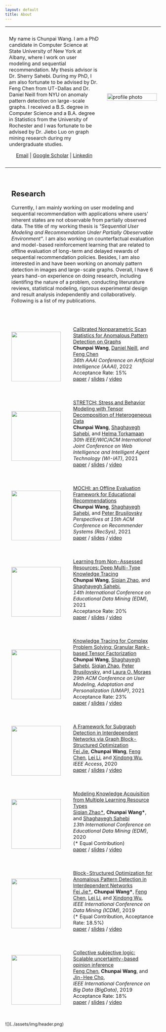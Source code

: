 ```yaml
---
layout: default
title: About
---
```


<div class="about">
    <table>
        <tbody>
            <tr style="padding:0px">
            <td style="padding:2.5%;width:63%;vertical-align:middle">
                <p>My name is Chunpai Wang. I am a PhD candidate in Computer Science at State University of New York at Albany, where I work on user modeling and sequential recommendation. My thesis advisor is Dr. Sherry Sahebi. During my PhD, I am also fortunate to be advised by Dr. Feng Chen from UT-Dallas and Dr. Daniel Neill from NYU on anomaly pattern detection on large-scale graphs. I received a B.S. degree in Computer Science and a B.A. degree in Statistics from the University of Rochester and I was fortunate to be advised by Dr. Jiebo Luo on graph mining research during my undergraduate studies.</p>
                <p style="text-align:center">
                <a href="mailto:chunpaiwang@gmail.com">Email</a>  |
                <a href="https://scholar.google.com/citations?user=CYW5008AAAAJ&hl=en&oi=ao">Google Scholar</a> |
                <a href="https://www.linkedin.com/in/chunpai-wang-70975477/">Linkedin</a> 
                </p>
            </td>
            <td style="padding:2.5%;width:40%;max-width:40%">
                <a href="../assets/img/profile.jpeg"><img style="width:100%;max-width:100%" alt="profile photo" src="../assets/img/profile-circle.png" class="hoverZoomLink"></a>
                <!-- <img src="../assets/img/profile-circle.png" width="200" height="200" />  -->
            </td>
            </tr>
        </tbody>
    </table>
    <table style="width:100%;border:0px;border-spacing:0px;border-collapse:separate;margin-right:auto;margin-left:auto;"><tbody>
            <tr>
            <td style="padding:20px;width:100%;vertical-align:middle">
              <h2>Research</h2>
              <p>
                Currently, I am mainly working on user modeling and sequential recommendation with applications where users' inherent states are not observable from partially observed data.
                The title of my working thesis is <em>"Sequential User Modeling and Recommendation Under Partially Obeservable Environment"</em>. 
                I am also working on counterfactual evaluation and model-based reinforcement learning that are related to offline evaluation of long-term and delayed rewards of sequential recommendation policies.
                Besides, I am also interested in and have been working on anomaly pattern detection in images and large-scale graphs. 
                Overall, I have 6 years hand-on experience on doing research, including identifing the nature of a problem, conducting literurature reviews, statistical modeling, rigorous experimental design and result analysis independently and collaboratively. 
                Following is a list of my publications.
              </p>
            </td>
          </tr>
        </tbody>
    </table>
    <table style="width:100%;border:0px;border-spacing:0px;border-collapse:separate;margin-right:auto;margin-left:auto;">
        <tbody>
            <tr>
                <td style="padding:20px;width:25%;vertical-align:middle">
                    <div class="one">
                    <img src='../assets/paper/cnss.png' width="160">
                    </div>
                </td>
                <td style="padding:20px;width:75%;vertical-align:middle">
                    <a href="">
                    <papertitle>Calibrated Nonparametric Scan Statistics for Anomalous Pattern Detection on Graphs</papertitle>
                    </a>
                    <br>
                    <strong>Chunpai Wang</strong>,
                    <a href="https://cs.nyu.edu/~neill/">Daniel Neill</a>, and
                    <a href="https://personal.utdallas.edu/~fxc190007/">Feng Chen</a>
                    <br>
                                <em>36th AAAI Conference on Artificial Intelligence (AAAI)</em>, 2022 
                    <br>
                    Acceptance Rate: 15%
                    <br>
                    <a href="">paper</a>
                    /
                    <a href="">slides</a>
                    /
                    <a href="">video</a>
                    <p></p>
                    <p></p>
                </td>
            </tr> 
            <tr>
                <td style="padding:20px;width:25%;vertical-align:middle">
                    <div class="one">
                    <img src='../assets/paper/stretch.jpg' width="160">
                    </div>
                </td>
                <td style="padding:20px;width:75%;vertical-align:middle">
                    <a href="">
                    <papertitle>STRETCH: Stress and Behavior Modeling with Tensor Decomposition of Heterogeneous Data</papertitle>
                    </a>
                    <br>
                    <strong>Chunpai Wang</strong>,
                    <a href="">Shaghayegh Sahebi</a>, and
                    <a href="">Helma Torkamaan</a>
                    <br>
                                <em>30th IEEE/WIC/ACM International Joint Conference on Web Intelligence and Intelligent Agent Technology (WI-IAT)</em>, 2021
                    <br>
                    <a href="">paper</a>
                    /
                    <a href="">slides</a>
                    /
                    <a href="">video</a>
                    <p></p>
                    <p></p>
                </td>
            </tr> 
            <tr>
                <td style="padding:20px;width:25%;vertical-align:middle">
                    <div class="one">
                    <img src='../assets/paper/mochi.png' width="160">
                    </div>
                </td>
                <td style="padding:20px;width:75%;vertical-align:middle">
                    <a href="">
                    <papertitle>MOCHI: an Offline Evaluation Framework for Educational Recommendations</papertitle>
                    </a>
                    <br>
                    <strong>Chunpai Wang</strong>,
                    <a href="">Shaghayegh Sahebi</a>, and
                    <a href="">Peter Brusilovsky</a>
                    <br>
                                <em>Perspectives at 15th ACM Conference on Recommender Systems (RecSys)</em>, 2021
                    <br>
                    <a href="">paper</a>
                    /
                    <a href="">slides</a>
                    /
                    <a href="">video</a>
                    <p></p>
                    <p></p>
                </td>
            </tr> 
            <tr>
                <td style="padding:20px;width:25%;vertical-align:middle">
                    <div class="one">
                    <img src='../assets/paper/dmkt.png' width="160">
                    </div>
                </td>
                <td style="padding:20px;width:75%;vertical-align:middle">
                    <a href="">
                    <papertitle>Learning from Non-Assessed Resources: Deep Multi-Type Knowledge Tracing</papertitle>
                    </a>
                    <br>
                    <strong>Chunpai Wang</strong>,
                    <a href="">Siqian Zhao</a>, and
                    <a href="">Shaghayegh Sahebi</a>,
                    <br>
                                <em>14th International Conference on Educational Data Mining (EDM)</em>, 2021
                    <br>
                    Acceptance Rate: 20%
                    <br>
                    <a href="">paper</a>
                    /
                    <a href="">slides</a>
                    /
                    <a href="">video</a>
                    <p></p>
                    <p></p>
                </td>
            </tr> 
            <tr>
                <td style="padding:20px;width:25%;vertical-align:middle">
                    <div class="one">
                    <img src='../assets/paper/grate.png' width="160">
                    </div>
                </td>
                <td style="padding:20px;width:75%;vertical-align:middle">
                    <a href="">
                    <papertitle>Knowledge Tracing for Complex Problem Solving: Granular Rank-based Tensor Factorization</papertitle>
                    </a>
                    <br>
                    <strong>Chunpai Wang</strong>,
                    <a href="">Shaghayegh Sahebi</a>,
                    <a href="">Siqian Zhao</a>,
                    <a href="">Peter Brusilovsky</a>, and
                    <a href="">Laura O. Moraes</a>
                    <br>
                                <em>29th ACM Conference on User Modeling, Adaptation and Personalization (UMAP)</em>, 2021
                    <br>
                    Acceptance Rate: 23%
                    <br>
                    <a href="">paper</a>
                    /
                    <a href="">slides</a>
                    /
                    <a href="">video</a>
                    <p></p>
                    <p></p>
                </td>
            </tr>  
            <tr>
                <td style="padding:20px;width:25%;vertical-align:middle">
                    <div class="one">
                    <img src='../assets/paper/gb-ghtp.png' width="160">
                    </div>
                </td>
                <td style="padding:20px;width:75%;vertical-align:middle">
                    <a href="">
                    <papertitle>A Framework for Subgraph Detection in Interdependent Networks via Graph Block-Structured Optimization</papertitle>
                    </a>
                    <br>
                    <a href="">Fei Jie</a>,
                    <strong>Chunpai Wang</strong>,
                    <a href="">Feng Chen</a>,
                    <a href="">Lei Li</a>, and
                    <a href="">Xindong Wu</a>,
                    <br>
                                <em>IEEE Access</em>, 2020
                    <br>
                    <a href="">paper</a>
                    /
                    <a href="">slides</a>
                    /
                    <a href="">video</a>
                    <p></p>
                    <p></p>
                </td>
            </tr> 
            <tr>
                <td style="padding:20px;width:25%;vertical-align:middle">
                    <div class="one">
                    <img src='../assets/paper/mvkm.png' width="160">
                    </div>
                </td>
                <td style="padding:20px;width:75%;vertical-align:middle">
                    <a href="">
                    <papertitle>Modeling Knowledge Acquisition from Multiple Learning Resource Types</papertitle>
                    </a>
                    <br>
                    <a href="">Siqian Zhao*</a>,
                    <strong>Chunpai Wang*</strong>, and
                    <a href="">Shaghayegh Sahebi</a>
                    <br>
                                <em>13th International Conference on Educational Data Mining (EDM)</em>, 2020
                    <br>
                    (* Equal Contribution)
                    <br>
                    <a href="">paper</a>
                    /
                    <a href="">slides</a>
                    /
                    <a href="">video</a>
                    <p></p>
                    <p></p>
                </td>
            </tr> 
            <tr>
                <td style="padding:20px;width:25%;vertical-align:middle">
                    <div class="one">
                    <img src='../assets/paper/gbgp.png' width="160">
                    </div>
                </td>
                <td style="padding:20px;width:75%;vertical-align:middle">
                    <a href="">
                    <papertitle>Block-Structured Optimization for Anomalous Pattern Detection in Interdependent Networks</papertitle>
                    </a>
                    <br>
                    <a href="">Fei Jie*</a>,
                    <strong>Chunpai Wang*</strong>,
                    <a href="">Feng Chen</a>,
                    <a href="">Lei Li</a>, and
                    <a href="">Xindong Wu</a>,
                    <br>
                                <em>IEEE International Conference on Data Mining (ICDM)</em>, 2019
                    <br>
                    (* Equal Contribution, Acceptance Rate: 18.5%)
                    <br>
                    <a href="">paper</a>
                    /
                    <a href="">slides</a>
                    /
                    <a href="">video</a>
                    <p></p>
                    <p></p>
                </td>
            </tr> 
            <tr>
                <td style="padding:20px;width:25%;vertical-align:middle">
                    <div class="one">
                    <img src='../assets/paper/csl.png' width="160">
                    </div>
                </td>
                <td style="padding:20px;width:75%;vertical-align:middle">
                    <a href="">
                    <papertitle>Collective subjective logic: Scalable uncertainty-based opinion inference</papertitle>
                    </a>
                    <br>
                    <a href="">Feng Chen</a>,
                    <strong>Chunpai Wang</strong>, and
                    <a href="">Jin-Hee Cho</a>,
                    <br>
                                <em>IEEE International Conference on Big Data (BigData)</em>, 2019
                    <br>
                    Acceptance Rate: 18%
                    <br>
                    <a href="">paper</a>
                    /
                    <a href="">slides</a>
                    /
                    <a href="">video</a>
                    <p></p>
                    <p></p>
                </td>
            </tr> 
        </tbody>
    </table>
</div>
![](../assets/img/header.png)
